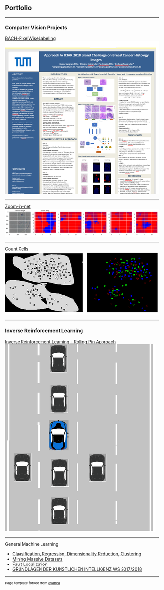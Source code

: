 ## Portfolio

---

### Computer Vision Projects

[BACH-PixelWiseLabeling](https://github.com/krishnanpooja/BACH-PixelWiseLabeling)
<img src="images/bach-poster.png?raw=true"/>

---
[Zoom-in-net](https://github.com/krishnanpooja/Zoom-in-net)
<img src="images/zoom-in-net.png?raw=true"/>

---
[Count Cells](https://github.com/krishnanpooja/Segmentation-projects)
<img src="images/count_diff_cells.png?raw=true"/>

---
### Inverse Reinforcement Learning
[Inverse Reinforcement Learning - Rolling Pin Approach](https://github.com/krishnanpooja/IRL_Rolling_Pin_Approach)
<img src="images/cars.png?raw=true"/>

---
General Machine Learning 
- [Claasification, Regression, Dimensionality Reduction, Clustering](https://github.com/krishnanpooja/MachineLearningCode/tree/master/Downloads)
- [Mining Massive Datasets](https://github.com/krishnanpooja/Mininng-Massive-Datasets)
- [Fault Localization](https://github.com/krishnanpooja/Fault-Localization)
- [GRUNDLAGEN DER KUNSTLICHEN INTELLIGENZ WS 2017/2018](https://github.com/krishnanpooja/Artificial-Intelligence)

---
<p style="font-size:11px">Page template forked from <a href="https://github.com/evanca/quick-portfolio">evanca</a></p>
<!-- Remove above link if you don't want to attibute -->
